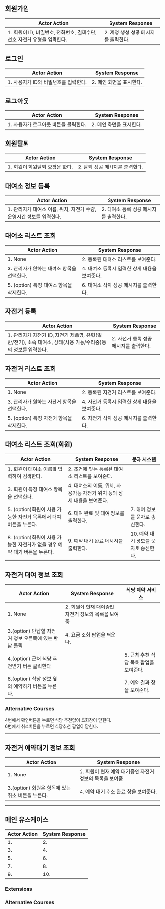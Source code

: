 
## 회원가입
|Actor Action|System Response|
|------|---|
|1. 회원이 ID, 비밀번호, 전화번호, 결제수단, 선호 자전거 유형을 입력한다.|2. 계정 생성 성공 메시지를 출력한다.|

## 로그인
|Actor Action|System Response|
|------|---|
|1. 사용자가 ID와 비밀번호를 입력한다.|2. 메인 화면을 표시한다.|

## 로그아웃
|Actor Action|System Response|
|------|---|
|1. 사용자가 로그아웃 버튼을 클릭한다.|2. 메인 화면을 표시한다.|

## 회원탈퇴
|Actor Action|System Response|
|------|---|
|1. 회원이 회원탈퇴 요청을 한다.|2. 탈퇴 성공 메시지를 출력한다.|

## 대여소 정보 등록
|Actor Action|System Response|
|------|---|
|1. 관리자가 대여소 이름, 위치, 자전거 수량, 운영시간 정보를 입력한다.|2. 대여소 등록 성공 메시지를 출력한다.|

## 대여소 리스트 조회
|Actor Action|System Response|
|------|---|
|1. None|2. 등록된 대여소 리스트를 보여준다.|
|3. 관리자가 원하는 대여소 항목을 선택한다.|4. 대여소 등록시 입력한 상세 내용을 보여준다.|
|5. (option) 특정 대여소 항목을 삭제한다.|6. 대여소 삭제 성공 메시지를 출력한다.|

## 자전거 등록
|Actor Action|System Response|
|------|---|
|1. 관리자가 자전거 ID, 자전거 제품명, 유형(일반/전기), 소속 대여소, 상태(사용 가능/수리중)등의 정보를 입력한다. |2. 자전거 등록 성공 메시지를 출력한다.|

## 자전거 리스트 조회
|Actor Action|System Response|
|------|---|
|1. None|2. 등록된 자전거 리스트를 보여준다.|
|3. 관리자가 원하는 자전거 항목을 선택한다. |4. 자전거 등록시 입력한 상세 내용을 보여준다.|
|5. (option) 특정 자전거 항목을 삭제한다.|6. 자전거 삭제 성공 메시지를 출력한다.|

## 대여소 리스트 조회(회원)
|Actor Action|System Response|문자 시스템|
|------|----------|---|
|1. 회원이 대여소 이름일 입력하여 검색한다.|2. 조건에 맞는 등록된 대여소 리스트를 보여준다.||
|3. 회원이 특정 대여소 항목을 선택한다.|4. 대여소의 이름, 위치, 사용가능 자전거 위치 등의 상세 내용을 보여준다.||
|5. (option)회원이 사용 가능한 자전거 목록에서 대여 버튼을 누른다.|6. 대여 완료 및 대여 정보를 출력한다.|7. 대여 정보를 문자로 송신한다.|
|8. (option)회원이 사용 가능한 자전거가 없을 경우 예약 대기 버튼을 누른다.|9. 예약 대기 완료 메시지를 출력한다.|10. 예약 대기 정보를 문자로 송신한다.|

## 자전거 대여 정보 조회
|Actor Action|System Response|식당 예약 서비스|
|------|----------|---|
|1. None|2. 회원이 현재 대여중인 자전거 정보의 목록을 보여줌||
|3.(option) 반납할 자전거 정보 오른쪽에 있는 반납 클릭 | 4. 요금 조회 팝업을 띄운다.|
|4.(option) 근처 식당 추천받기 버튼 클릭한다 | | 5. 근처 추천 식당 목록 팝업을 보여준다.|
|6.(option) 식당 정보 옆의 예약하기 버튼을 누른다. || 7. 예약 결과 창을 보여준다.|
### Alternative Courses
4번에서 확인버튼을 누르면 식당 추천없이 조회창이 닫힌다.<br>
6번에서 취소버튼을 누르면 식당추천 팝업이 닫힌다.

---
## 자전거 예약대기 정보 조회
|Actor Action|System Response|
|------|---|
|1. None |2. 회원이 현재 예약 대기중인 자전거 정보의 목록을 보여줌|
|3.(option) 회원은 항목에 있는 취소 버튼을 누른다.| 4. 예약 대기 취소 완료 창을 보여준다.|




---
## 메인 유스케이스
|Actor Action|System Response|
|------|---|
|1. |2. |
|3. |4. |
|5. |6. |
|7. |8. |
|9. |10. |
### Extensions

### Alternative Courses
